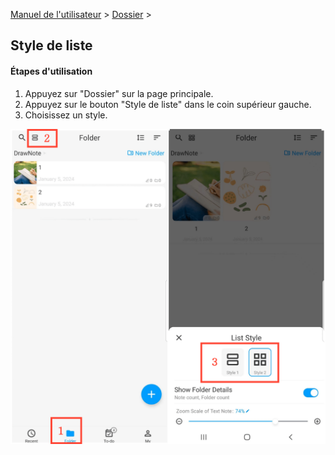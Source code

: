[Manuel de l'utilisateur](/dragonnest/drawnote/manual/fr) > [Dossier](/dragonnest/drawnote/manual/fr/dossier) >

Style de liste
---
#### Étapes d'utilisation

1. Appuyez sur "Dossier" sur la page principale.
2. Appuyez sur le bouton "Style de liste" dans le coin supérieur gauche.
3. Choisissez un style.

![](imgs/list_style.png)